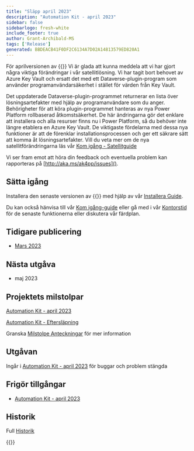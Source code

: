 ```yaml
---
title: "Släpp april 2023"
description: "Automation Kit - april 2023"
sidebar: false
sidebarlogo: fresh-white
include_footer: true
author: Grant-Archibald-MS
tags: ['Release']
generated: BBDEACB41F0DF2C6134A7D02A14813579ED820A1
---
```


För aprilversionen av {{<product-name>}} Vi är glada att kunna meddela att vi har gjort några viktiga förändringar i vår satellitlösning. Vi har tagit bort behovet av Azure Key Vault och ersatt det med ett Dataverse-plugin-program som använder programanvändarsäkerhet i stället för värden från Key Vault. 

Det uppdaterade Dataverse-plugin-programmet returnerar en lista över lösningsartefakter med hjälp av programanvändare som du anger. Behörigheter för att köra plugin-programmet hanteras av nya Power Platform rollbaserad åtkomstsäkerhet. De här ändringarna gör det enklare att installera och alla resurser finns nu i Power Platform, så du behöver inte längre etablera en Azure Key Vault. De viktigaste fördelarna med dessa nya funktioner är att de förenklar installationsprocessen och ger ett säkrare sätt att komma åt lösningsartefakter. Vill du veta mer om de nya satellitförändringarna läs vår [Kom igång - Satellitguide](/sv/get-started/satellite)

Vi ser fram emot att höra din feedback och eventuella problem kan rapporteras på [http://aka.ms/ak4pp/issues]().

## Sätta igång

Installera den senaste versionen av {{<product-name>}} med hjälp av vår [Installera Guide](/sv/get-started/install).

Du kan också hänvisa till vår [Kom igång-guide](/sv/get-started) eller gå med i vår [Kontorstid](/sv/office-hours) för de senaste funktionerna eller diskutera vår färdplan.

## Tidigare publicering

- [Mars 2023](/sv/releases/march-2023)

## Nästa utgåva

- maj 2023

## Projektets milstolpar

[Automation Kit - april 2023](https://github.com/orgs/microsoft/projects/486/views/11)

[Automation Kit - Eftersläpning](https://github.com/orgs/microsoft/projects/486/views/1)

Granska [Milstolpe Anteckningar](/sv/releases/milestones) för mer information

## Utgåvan

Ingår i [Automation Kit - april 2023](https://github.com/microsoft/powercat-automation-kit/releases/tag/AutomationKit-April2023) för buggar och problem stängda

## Frigör tillgångar

- [Automation Kit - april 2023](https://github.com/microsoft/powercat-automation-kit/releases/tag/AutomationKit-April2023)

## Historik

Full [Historik](/sv/releases)

{{<questions name="/content/sv/releases/April-2023.json" completed="Tack för att du ger feedback" showNavigationButtons="false" locale="sv">}}
